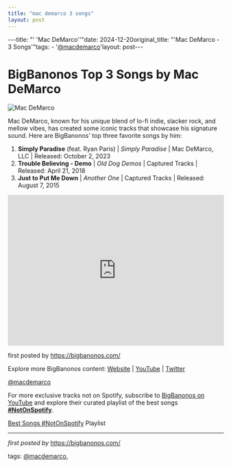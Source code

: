 ```yaml
---
title: "mac demarco 3 songs"
layout: post
---
```

---title: "' 'Mac DeMarco''"date: 2024-12-20original_title: "'Mac DeMarco - 3 Songs'"tags:  - '[@macdemarco](/tags/macdemarco/)'layout: post---<h1>BigBanonos Top 3 Songs by Mac DeMarco</h1><img src="https://tapeop.com/_m/photologue/photos/cache/mac-demarco_display_horizontal.jpg" alt="Mac DeMarco"> <p>Mac DeMarco, known for his unique blend of lo-fi indie, slacker rock, and mellow vibes, has created some iconic tracks that showcase his signature sound. Here are BigBanonos' top three favorite songs by him:</p> <ol> <li><strong>Simply Paradise</strong> (feat. Ryan Paris) | <em>Simply Paradise</em> | Mac DeMarco, LLC | Released: October 2, 2023</li> <li><strong>Trouble Believing - Demo</strong> | <em>Old Dog Demos</em> | Captured Tracks | Released: April 21, 2018</li> <li><strong>Just to Put Me Down</strong> | <em>Another One</em> | Captured Tracks | Released: August 7, 2015</li></ol> <div> <iframe src="https://open.spotify.com/embed/playlist/3AKyJRRlq6bEPvgl0fFBel?utm_source=generator" width="100%" height="352" frameborder="0" allow="autoplay; clipboard-write; encrypted-media; fullscreen; picture-in-picture" loading="lazy" allowfullscreen></iframe></div> <p>first posted by <a href="https://bigbanonos.com/">https://bigbanonos.com/</a></p> <div> <p>Explore more BigBanonos content: <a href="https://bigbanonos.com/">Website</a> | <a href="https://www.youtube.com/[@BigBanonos](/tags/BigBanonos/)">YouTube</a> | <a href="https://x.com/bigbanonos">Twitter</a></p></div> <!-- Tags --><p>[@macdemarco](/tags/macdemarco/)</p><!--Subscribe and Playlist Links--><div>    <p>For more exclusive tracks not on Spotify, subscribe to <a href="https://www.youtube.com/[@BigBanonos](/tags/BigBanonos/)" target="_blank">BigBanonos on YouTube</a> and explore their curated playlist of the best songs <strong>[#NotOnSpotify](/tags/NotOnSpotify/)</strong>.</p>    <p><a href="https://www.youtube.com/playlist?list=PLtuNtuTatqI0kFahUCbtbfenC_ET5O_tr" target="_blank">Best Songs [#NotOnSpotify](/tags/NotOnSpotify/) Playlist<br /></a></p></div><hr /><p><em>first posted by</em> <a href="https://bigbanonos.com/" rel="noopener" target="_new">https://bigbanonos.com/</a></p><p>tags: [@macdemarco](/tags/macdemarco/),</p>